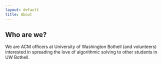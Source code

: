 ```yaml
---
layout: default
title: About
---
```


## Who are we?

We are ACM officers at University of Washington Bothell (and volunteers) interested in spreading the love of algorithmic solving to other students in UW Bothell.
